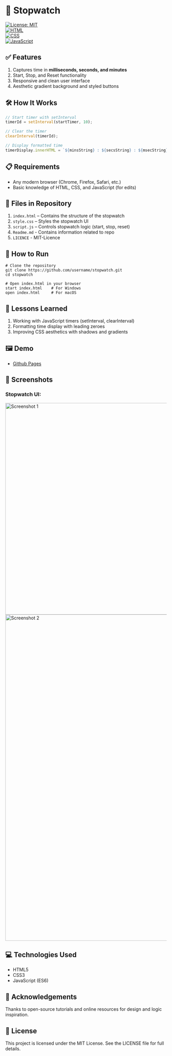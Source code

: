 # 🧾 Stopwatch

[![License: MIT](https://img.shields.io/badge/License-MIT-green.svg)](LICENSE)  
[![HTML](https://img.shields.io/badge/HTML5-orange.svg)](https://developer.mozilla.org/en-US/docs/Web/HTML)  
[![CSS](https://img.shields.io/badge/CSS3-blue.svg)](https://developer.mozilla.org/en-US/docs/Web/CSS)  
[![JavaScript](https://img.shields.io/badge/JavaScript-ES6-yellow.svg)](https://developer.mozilla.org/en-US/docs/Web/JavaScript)

## ✅ Features

1. Captures time in **milliseconds, seconds, and minutes**
2. Start, Stop, and Reset functionality
3. Responsive and clean user interface
4. Aesthetic gradient background and styled buttons

## 🛠️ How It Works

```javascript
// Start timer with setInterval
timerId = setInterval(startTimer, 10);

// Clear the timer
clearInterval(timerId);

// Display formatted time
timerDisplay.innerHTML = `${minsString} : ${secsString} : ${msecString}`;
```


## 📋 Requirements
- Any modern browser (Chrome, Firefox, Safari, etc.)
- Basic knowledge of HTML, CSS, and JavaScript (for edits)


## 📂 Files in Repository
1. ```index.html``` – Contains the structure of the stopwatch
2. ```style.css``` – Styles the stopwatch UI
3. ```script.js``` – Controls stopwatch logic (start, stop, reset)
4. ```Readme.md``` - Contains information related to repo
5. ```LICENCE``` - MIT-Licence

   
## 🚀 How to Run

```
# Clone the repository
git clone https://github.com/username/stopwatch.git
cd stopwatch

# Open index.html in your browser
start index.html    # For Windows
open index.html     # For macOS
```


## 🧠 Lessons Learned
1. Working with JavaScript timers (setInterval, clearInterval)
2. Formatting time display with leading zeroes
3. Improving CSS aesthetics with shadows and gradients

## 🖼️ Demo
- [Github Pages](https://rabbanali1122.github.io/stopwatch-js/)


## 📸 Screenshots
### Stopwatch UI:
<img width="658" alt="Screenshot 1" src="https://github.com/user-attachments/assets/53b24eb9-d6da-435f-a2d4-b1516b7d24a6" /> <br> <img width="1015" alt="Screenshot 2" src="https://github.com/user-attachments/assets/65f93bca-730e-4093-8f0a-dbfd7b63fdaa" />


## 💻 Technologies Used
- HTML5
- CSS3
- JavaScript (ES6)

## 🙏 Acknowledgements
Thanks to open-source tutorials and online resources for design and logic inspiration.

## 📄 License
This project is licensed under the MIT License. See the LICENSE file for full details.

